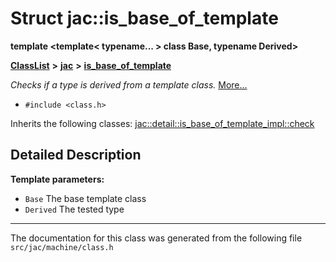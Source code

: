 

# Struct jac::is\_base\_of\_template

**template &lt;template&lt; typename... &gt; class Base, typename Derived&gt;**



[**ClassList**](annotated.md) **>** [**jac**](namespacejac.md) **>** [**is\_base\_of\_template**](structjac_1_1is__base__of__template.md)



_Checks if a type is derived from a template class._ [More...](#detailed-description)

* `#include <class.h>`



Inherits the following classes: [jac::detail::is\_base\_of\_template\_impl::check](structjac_1_1detail_1_1is__base__of__template__impl_1_1check.md)














































































































## Detailed Description




**Template parameters:**


* `Base` The base template class 
* `Derived` The tested type 




    

------------------------------
The documentation for this class was generated from the following file `src/jac/machine/class.h`

